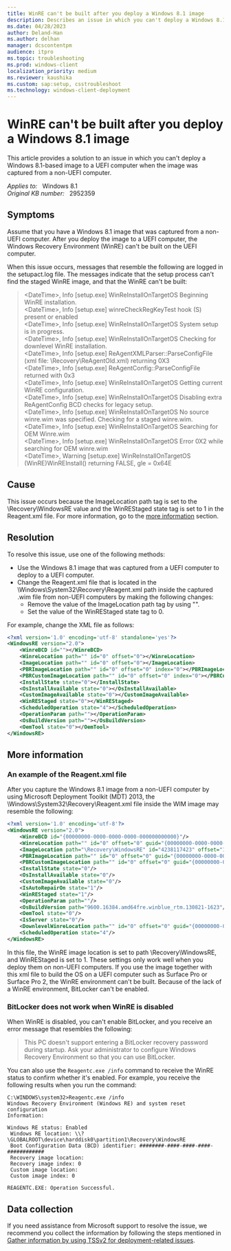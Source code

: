 ```yaml
---
title: WinRE can't be built after you deploy a Windows 8.1 image
description: Describes an issue in which you can't deploy a Windows 8.1-based image to a UEFI computer when the image was captured from a non-UEFI computer.
ms.date: 04/28/2023
author: Deland-Han
ms.author: delhan
manager: dcscontentpm
audience: itpro
ms.topic: troubleshooting
ms.prod: windows-client
localization_priority: medium
ms.reviewer: kaushika
ms.custom: sap:setup, csstroubleshoot
ms.technology: windows-client-deployment
---
```

# WinRE can't be built after you deploy a Windows 8.1 image

This article provides a solution to an issue in which you can't deploy a Windows 8.1-based image to a UEFI computer when the image was captured from a non-UEFI computer.

_Applies to:_ &nbsp; Windows 8.1  
_Original KB number:_ &nbsp; 2952359

## Symptoms

Assume that you have a Windows 8.1 image that was captured from a non-UEFI computer. After you deploy the image to a UEFI computer, the Windows Recovery Environment (WinRE) can't be built on the UEFI computer.

When this issue occurs, messages that resemble the following are logged in the setupact.log file. The messages indicate that the setup process can't find the staged WinRE image, and that the WinRE can't be built:

> \<DateTime>, Info [setup.exe] WinReInstallOnTargetOS Beginning WinRE installation.  
\<DateTime>, Info [setup.exe] winreCheckRegKeyTest hook (S) present or enabled  
\<DateTime>, Info [setup.exe] WinReInstallOnTargetOS System setup is in progress.  
\<DateTime>, Info [setup.exe] WinReInstallOnTargetOS Checking for downlevel WinRE installation.  
\<DateTime>, Info [setup.exe] ReAgentXMLParser::ParseConfigFile (xml file: \\Recovery\\ReAgentOld.xml) returning 0X3  
\<DateTime>, Info [setup.exe] ReAgentConfig::ParseConfigFile returned with 0x3  
\<DateTime>, Info [setup.exe] WinReInstallOnTargetOS Getting current WinRE configuration.  
\<DateTime>, Info [setup.exe] WinReInstallOnTargetOS Disabling extra ReAgentConfig BCD checks for legacy setup.  
\<DateTime>, Info [setup.exe] WinReInstallOnTargetOS No source winre.wim was specified. Checking for a staged winre.wim.  
\<DateTime>, Info [setup.exe] WinReInstallOnTargetOS Searching for OEM Winre.wim  
\<DateTime>, Info [setup.exe] WinReInstallOnTargetOS Error 0X2 while searching for OEM winre.wim  
\<DateTime>, Warning [setup.exe] WinReInstallOnTargetOS (WinRE)WinREInstall() returning FALSE, gle = 0x64E  

## Cause

This issue occurs because the ImageLocation path tag is set to the \\Recovery\\WindowsRE value and the WinREStaged state tag is set to 1 in the Reagent.xml file. For more information, go to the [more information](#more-information) section.

## Resolution

To resolve this issue, use one of the following methods:

- Use the Windows 8.1 image that was captured from a UEFI computer to deploy to a UEFI computer.
- Change the Reagent.xml file that is located in the \\Windows\\System32\\Recovery\\Reagent.xml path inside the captured .wim file from non-UEFI computers by making the following changes:
  - Remove the value of the ImageLocation path tag by using "".
  - Set the value of the WinREStaged state tag to 0.

For example, change the XML file as follows:

```xml
<?xml version='1.0' encoding='utf-8' standalone='yes'?>
<WindowsRE version="2.0">
    <WinreBCD id=""></WinreBCD>
    <WinreLocation path="" id="0" offset="0"></WinreLocation>
    <ImageLocation path="" id="0" offset="0"></ImageLocation>
    <PBRImageLocation path="" id="0" offset="0" index="0"></PBRImageLocation>
    <PBRCustomImageLocation path="" id="0" offset="0" index="0"></PBRCustomImageLocation>
    <InstallState state="0"></InstallState>
    <OsInstallAvailable state="0"></OsInstallAvailable>
    <CustomImageAvailable state="0"></CustomImageAvailable>
    <WinREStaged state="0"></WinREStaged>
    <ScheduledOperation state="4"></ScheduledOperation>
    <OperationParam path=""></OperationParam>
    <OsBuildVersion path=""></OsBuildVersion>
    <OemTool state="0"></OemTool>
</WindowsRE>
```

## More information

### An example of the Reagent.xml file

After you capture the Windows 8.1 image from a non-UEFI computer by using Microsoft Deployment Toolkit (MDT) 2013, the \\Windows\\System32\\Recovery\\Reagent.xml file inside the WIM image may resemble the following:

```xml
<?xml version='1.0' encoding='utf-8'?>
<WindowsRE version="2.0">
    <WinreBCD id="{00000000-0000-0000-0000-000000000000}"/>
    <WinreLocation path="" id="0" offset="0" guid="{00000000-0000-0000-0000-000000000000}"/>
    <ImageLocation path="\Recovery\WindowsRE" id="4238117423" offset="1048576" guid="{00000000-0000-0000-0000-000000000000}"/>
    <PBRImageLocation path="" id="0" offset="0" guid="{00000000-0000-0000-0000-000000000000}" index="0"/>
    <PBRCustomImageLocation path="" id="0" offset="0" guid="{00000000-0000-0000-0000-000000000000}" index="0"/>
    <InstallState state="0"/>
    <OsInstallAvailable state="0"/>
    <CustomImageAvailable state="0"/>
    <IsAutoRepairOn state="1"/>
    <WinREStaged state="1"/>
    <OperationParam path=""/>
    <OsBuildVersion path="9600.16384.amd64fre.winblue_rtm.130821-1623"/>
    <OemTool state="0"/>
    <IsServer state="0"/>
    <DownlevelWinreLocation path="" id="0" offset="0" guid="{00000000-0000-0000-0000-000000000000}"/>
    <ScheduledOperation state="4"/>
</WindowsRE>
```

In this file, the WinRE image location is set to path \\Recovery\\WindowsRE, and WinREStaged is set to 1. These settings only work well when you deploy them on non-UEFI computers. If you use the image together with this xml file to build the OS on a UEFI computer such as Surface Pro or Surface Pro 2, the WinRE environment can't be built. Because of the lack of a WinRE environment, BitLocker can't be enabled.

### BitLocker does not work when WinRE is disabled

When WinRE is disabled, you can't enable BitLocker, and you receive an error message that resembles the following:

> This PC doesn't support entering a BitLocker recovery password during startup. Ask your administrator to configure Windows Recovery Environment so that you can use BitLocker.

You can also use the `Reagentc.exe /info` command to receive the WinRE status to confirm whether it's enabled. For example, you receive the following results when you run the command:

```console
C:\WINDOWS\system32>Reagentc.exe /info
Windows Recovery Environment (Windows RE) and system reset configuration
Information:

Windows RE status: Enabled
 Windows RE location: \\?\GLOBALROOT\device\harddisk0\partition1\Recovery\WindowsRE
 Boot Configuration Data (BCD) identifier: ########-####-####-####-############
 Recovery image location:
 Recovery image index: 0
 Custom image location:
 Custom image index: 0

REAGENTC.EXE: Operation Successful.
```

## Data collection

If you need assistance from Microsoft support to resolve the issue, we recommend you collect the information by following the steps mentioned in [Gather information by using TSSv2 for deployment-related issues](../windows-troubleshooters/gather-information-using-tssv2-deployment.md).
